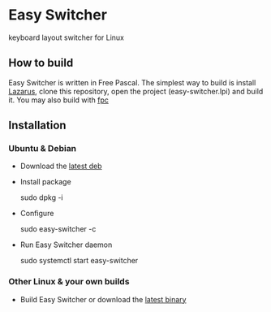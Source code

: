 # Easy Switcher
keyboard layout switcher for Linux

## How to build
Easy Switcher is written in Free Pascal. 
The simplest way to build is install [Lazarus](https://www.lazarus-ide.org/), clone this repository, open the project (easy-switcher.lpi) and build it.
You may also build with [fpc](https://www.freepascal.org/)

## Installation
### Ubuntu & Debian
* Download the [latest deb](https://github.com/freemind001/easy-switcher/releases)
* Install package

	sudo dpkg -i <path to easy-switcher.deb>
* Configure

	sudo easy-switcher -c
* Run Easy Switcher daemon

	sudo systemctl start easy-switcher

### Other Linux & your own builds
* Build Easy Switcher or download the [latest binary](https://github.com/freemind001/easy-switcher/releases)



